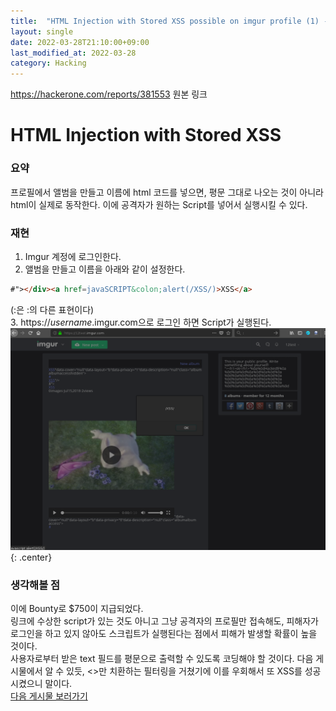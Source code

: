 ```yaml
---
title:  "HTML Injection with Stored XSS possible on imgur profile (1) - $750 리뷰"
layout: single
date: 2022-03-28T21:10:00+09:00
last_modified_at: 2022-03-28
category: Hacking
---
```


<https://hackerone.com/reports/381553>
원본 링크

# HTML Injection with Stored XSS  

### 요약
프로필에서 앨범을 만들고 이름에 html 코드를 넣으면, 평문 그대로 나오는 것이 아니라 html이 실제로 동작한다. 이에 공격자가 원하는 Script를 넣어서 실행시킬 수 있다.   

### 재현
1. Imgur 계정에 로그인한다.  
2. 앨범을 만들고 이름을 아래와 같이 설정한다.  
```html
#"></div><a href=javaSCRIPT&colon;alert(/XSS/)>XSS</a>
```  
(&colon;은 :의 다른 표현이다)  
3. https://*username*.imgur.com으로 로그인 하면 Script가 실행된다.  
![script](/assets/img/2022-03-28-381553-HTML-Injection-with-Stored-XSS-possible-on-imgur-profile1/1.png){: .center}  
  
### 생각해볼 점
이에 Bounty로 $750이 지급되었다.  
링크에 수상한 script가 있는 것도 아니고 그냥 공격자의 프로필만 접속해도, 피해자가 로그인을 하고 있지 않아도 스크립트가 실행된다는 점에서 피해가 발생할 확률이 높을 것이다.  
사용자로부터 받은 text 필드를 평문으로 출력할 수 있도록 코딩해야 할 것이다. 다음 게시물에서 알 수 있듯, <>만 치환하는 필터링을 거쳤기에 이를 우회해서 또 XSS를 성공시켰으니 말이다.  
[다음 게시물 보러가기](https://jaemin8852.github.io/484434-HTML-Injection-with-Stored-XSS-possible-on-imgur-profile2)